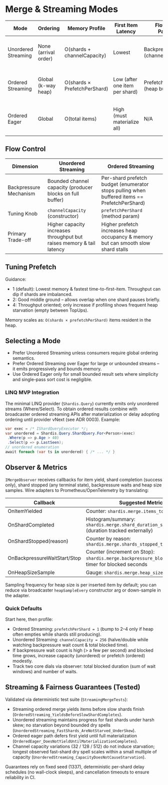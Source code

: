 # Merge & Streaming Modes

| Mode | Ordering | Memory Profile | First Item Latency | Flow Control Parameter | When To Use |
|------|----------|----------------|--------------------|------------------------|-------------|
| Unordered Streaming | None (arrival order) | O(shards + channelCapacity) | Lowest | BackpressureCapacity (channel) | Firehose fan-out, low latency analytics, early partial consumption |
| Ordered Streaming | Global (k-way heap) | O(shards × PrefetchPerShard) | Low (after one item per shard) | PrefetchPerShard (heap budget) | Real-time sorted feeds, merges where memory must stay bounded |
| Ordered Eager | Global | O(total items) | High (must materialize all) | N/A | Small result sets where simplicity outweighs latency/memory |

## Flow Control

| Dimension | Unordered Streaming | Ordered Streaming |
|-----------|--------------------|-------------------|
| Backpressure Mechanism | Bounded channel capacity (producer blocks on full buffer) | Per-shard prefetch budget (enumerator stops pulling when buffered items == PrefetchPerShard) |
| Tuning Knob | `channelCapacity` (constructor) | `prefetchPerShard` (method param) |
| Primary Trade-off | Higher capacity increases throughput but raises memory & tail latency | Higher prefetch increases heap occupancy & memory but can smooth slow shard stalls |

## Tuning Prefetch

Guidance:

* 1 (default): Lowest memory & fastest time-to-first-item. Throughput can dip if shards are imbalanced.
* 2: Good middle ground – allows overlap when one shard pauses briefly.
* 4: Throughput oriented; only increase if profiling shows frequent heap starvation (empty between TopUps).

Memory scales as: `O(shards × prefetchPerShard)` items resident in the heap.

## Selecting a Mode

* Prefer Unordered Streaming unless consumers require global ordering semantics.
* Prefer Ordered Streaming over Eager for large or unbounded streams – it emits progressively and bounds memory.
* Use Ordered Eager only for small bounded result sets where simplicity and single-pass sort cost is negligible.

### LINQ MVP Integration

The minimal LINQ provider (`Shardis.Query`) currently emits only unordered streams (Where/Select). To obtain ordered results combine with broadcaster ordered streaming APIs after materialization or delay adopting ordering until provider vNext (see ADR 0003). Example:

```csharp
var exec = /* IShardQueryExecutor */;
var unordered = Shardis.Query.ShardQuery.For<Person>(exec)
 .Where(p => p.Age > 40)
 .Select(p => p.LastSeen);
// unordered enumeration
await foreach (var ts in unordered) { /* ... */ }
```

## Observer & Metrics

`IMergeObserver` receives callbacks for item yield, shard completion (success only), shard stopped (any terminal state), backpressure waits and heap size samples. Wire adapters to Prometheus/OpenTelemetry by translating:

| Callback | Suggested Metric |
|----------|------------------|
| OnItemYielded | Counter: `shardis.merge.items_total{shard}` |
| OnShardCompleted | Histogram/summary: `shardis.merge.shard_duration_seconds{shard}` (duration tracked externally) |
| OnShardStopped(reason) | Counter by reason: `shardis.merge.shards_stopped_total{reason}` |
| OnBackpressureWaitStart/Stop | Counter (increment on Stop): `shardis.merge.backpressure_blocks_total` & timer for blocked seconds |
| OnHeapSizeSample | Gauge: `shardis.merge.heap_size` |

Sampling frequency for heap size is per inserted item by default; you can reduce via broadcaster `heapSampleEvery` constructor arg or down-sample in the adapter.

### Quick Defaults

Start here, then profile:

* Ordered Streaming: `prefetchPerShard = 1` (bump to 2–4 only if heap often empties while shards still producing).
* Unordered Streaming: `channelCapacity = 256` (halve/double while watching backpressure wait count & total blocked time).
* If backpressure wait count is high (> a few per second) and blocked time grows, increase capacity (unordered) or prefetch (ordered) modestly.
* Track two core dials via observer: total blocked duration (sum of wait windows) and number of waits.

## Streaming & Fairness Guarantees (Tested)

Validated via deterministic test suite (`StreamingMergeTests`):

* Streaming ordered merge yields items before slow shards finish (`OrderedStreaming_YieldsBeforeSlowShardCompletes`).
* Unordered streaming maintains progress for fast shards under harsh skew; no starvation beyond bounded dry spells (`UnorderedStreaming_FastShards_AreNotStarved_UnderSkew`).
* Ordered eager path defers first yield until full materialization (`OrderedEager_DoesNotYieldUntilMaterializationCompletes`).
* Channel capacity variations (32 / 128 / 512) do not induce starvation; longest observed fast-shard dry spell scales within a small multiple of capacity (`UnorderedStreaming_CapacityDoesNotCauseStarvation`).

Guarantees rely on fixed seed (1337), deterministic per-shard delay schedules (no wall-clock sleeps), and cancellation timeouts to ensure reliability in CI.
